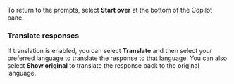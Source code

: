 To return to the prompts, select **Start over** at the bottom of the Copilot pane.

### Translate responses

If translation is enabled, you can select **Translate** and then select your preferred language to translate the response to that language. You can also select **Show original** to translate the response back to the original language.